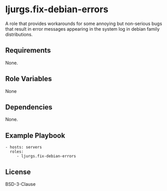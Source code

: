 ljurgs.fix-debian-errors
=========

A role that provides workarounds for some annoying but non-serious bugs that result in error messages appearing in the system log in debian family distributions.

Requirements
------------

None.

Role Variables
--------------

None

Dependencies
------------

None.

Example Playbook
----------------

    - hosts: servers
      roles:
         - ljurgs.fix-debian-errors

License
-------

BSD-3-Clause
